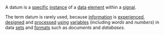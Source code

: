 A datum is a [specific](https://github.com/gcassel/Modular-Organization-Terminology/blob/master/terms/specific.md) [instance](https://github.com/gcassel/Modular-Organization-Terminology/blob/master/terms/instance.md) of a [data](https://github.com/gcassel/Modular-Organization-Terminology/blob/master/terms/data.md) [element](https://github.com/gcassel/Modular-Organization-Terminology/blob/master/terms/element.md) within a [signal](https://github.com/gcassel/Modular-Organization-Terminology/blob/master/terms/signal.md). 

The term datum is rarely used, because [information](https://github.com/gcassel/Modular-Organization-Terminology/blob/master/terms/information.md) is [experienced](https://github.com/gcassel/Modular-Organization-Terminology/blob/master/terms/experience.md), [designed](https://github.com/gcassel/Modular-Organization-Terminology/blob/master/terms/design.md) and [processed](https://github.com/gcassel/Modular-Organization-Terminology/blob/master/terms/process.md) [using](https://github.com/gcassel/Modular-Organization-Terminology/blob/master/terms/use.md) [variables](https://github.com/gcassel/Modular-Organization-Terminology/blob/master/terms/variable.md) (including *words* and *numbers*) in data [sets](https://github.com/gcassel/Modular-Organization-Terminology/blob/master/terms/set.md) and [formats](https://github.com/gcassel/Modular-Organization-Terminology/blob/master/terms/format.md) such as *documents* and *databases*.
